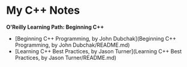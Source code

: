 # My C++ Notes

**O'Reilly Learning Path: Beginning C++**
* [Beginning C++ Programming, by John Dubchak](Beginning C++ Programming, by John Dubchak/README.md)
* [Learning C++ Best Practices, by Jason Turner](Learning C++ Best Practices, by Jason Turner/README.md)
